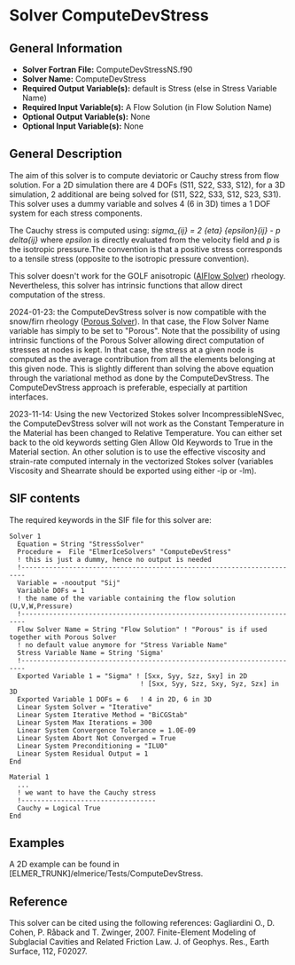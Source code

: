 # Solver ComputeDevStress
## General Information
- **Solver Fortran File:** ComputeDevStressNS.f90
- **Solver Name:** ComputeDevStress
- **Required Output Variable(s):** default is Stress (else in Stress Variable Name)
- **Required Input Variable(s):** A Flow Solution (in Flow Solution Name)
- **Optional Output Variable(s):** None
- **Optional Input Variable(s):** None

## General Description
The aim of this solver is to compute deviatoric or Cauchy stress from flow solution. For a 2D simulation there are 4 DOFs (S11, S22, S33, S12), for a 3D simulation, 2 additional are being solved for (S11, S22, S33, S12, S23, S31). This solver uses a dummy variable and solves 4 (6 in 3D) times a 1 DOF system for each stress components.

The Cauchy stress is computed using:
*sigma_{ij}  = 2 {eta}  {epsilon}_{ij} - p delta_{ij}*
where *epsilon* is directly evaluated from the velocity field and *p* is the isotropic pressure.The convention is that a positive stress corresponds to a tensile stress (opposite to the isotropic pressure convention).

This solver doesn't work for the GOLF anisotropic ([AIFlow Solver](./AIFlowSolve.md)) rheology. Nevertheless, this solver has intrinsic functions that allow direct computation of the stress.

2024-01-23: the ComputeDevStress solver is now compatible with the snow/firn rheology ([Porous Solver](./PorousSolve.md)). In that case, the Flow Solver Name variable has simply to be set to "Porous". Note that the possibility of using intrinsic functions of the Porous Solver allowing direct computation of stresses at nodes is kept. In that case, the stress at a given node is computed as the average contribution from all the elements belonging at this given node. This is slightly different than solving the above equation through the variational method as done by the ComputeDevStress. The ComputeDevStress approach is preferable, especially at partition interfaces.

2023-11-14: Using the new Vectorized Stokes solver IncompressibleNSvec, the ComputeDevStress solver will not work as the Constant Temperature in the Material has been changed to Relative Temperature. You can either set back to the old keywords setting Glen Allow Old Keywords to True in the Material section. An other solution is to use the effective viscosity and strain-rate computed internaly in the vectorized Stokes solver (variables Viscosity and Shearrate should be exported using either -ip or -lm).  

## SIF contents
The required keywords in the SIF file for this solver are:

```
Solver 1
  Equation = String "StressSolver"
  Procedure =  File "ElmerIceSolvers" "ComputeDevStress"
  ! this is just a dummy, hence no output is needed
  !-----------------------------------------------------------------------
  Variable = -nooutput "Sij"
  Variable DOFs = 1
  ! the name of the variable containing the flow solution (U,V,W,Pressure)
  !-----------------------------------------------------------------------
  Flow Solver Name = String "Flow Solution" ! "Porous" is if used together with Porous Solver
  ! no default value anymore for "Stress Variable Name"
  Stress Variable Name = String 'Sigma'
  !-----------------------------------------------------------------------
  Exported Variable 1 = "Sigma" ! [Sxx, Syy, Szz, Sxy] in 2D
                                 ! [Sxx, Syy, Szz, Sxy, Syz, Szx] in 3D
  Exported Variable 1 DOFs = 6   ! 4 in 2D, 6 in 3D
  Linear System Solver = "Iterative"
  Linear System Iterative Method = "BiCGStab"
  Linear System Max Iterations = 300
  Linear System Convergence Tolerance = 1.0E-09
  Linear System Abort Not Converged = True
  Linear System Preconditioning = "ILU0"
  Linear System Residual Output = 1
End

Material 1
  ...
  ! we want to have the Cauchy stress
  !----------------------------------
  Cauchy = Logical True
End
```

## Examples
A 2D example can be found in [ELMER_TRUNK]/elmerice/Tests/ComputeDevStress.

## Reference
This solver can be cited using the following references:
Gagliardini O., D. Cohen, P. Råback and T. Zwinger, 2007. Finite-Element Modeling of Subglacial Cavities and Related Friction Law. J. of Geophys. Res., Earth Surface, 112, F02027.
